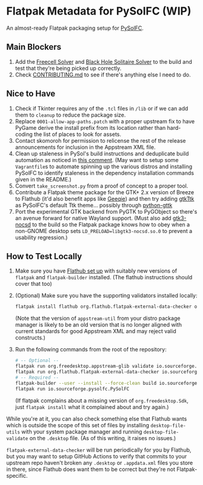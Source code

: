 # Flatpak Metadata for PySolFC (WIP)

An almost-ready Flatpak packaging setup for
[PySolFC](https://pysolfc.sourceforge.io/).

## Main Blockers

1. Add the [Freecell Solver](https://fc-solve.shlomifish.org/) and
   [Black Hole Solitaire Solver](https://www.shlomifish.org/open-source/projects/black-hole-solitaire-solver/)
   to the build and test that they're being picked up correctly.
2. Check
   [CONTRIBUTING.md](https://github.com/shlomif/PySolFC/blob/master/CONTRIBUTING.md)
   to see if there's anything else I need to do.

## Nice to Have

1. Check if Tkinter requires any of the `.tcl` files in `/lib` or if we can add
   them to `cleanup` to reduce the package size.
2. Replace `0001-allow-app-paths.patch` with a proper upstream fix to have
   PyGame derive the install prefix from its location rather than hard-coding
   the list of places to look for assets.
3. Contact skomoroh for permission to relicense the rest of the release
   announcements for inclusion in the Appstream XML file.
4. Clean up staleness in PySol's build instructions and deduplicate build
   automation as noticed in
   [this comment](https://github.com/shlomif/PySolFC/issues/256#issuecomment-1242955493).
   (May want to setup some `Vagrantfile`s to automate spinning up the various
   distros and installing PySolFC to identify staleness in the dependency
   installation commands given in the README.)
5. Convert `take_screenshot.py` from a proof of concept to a proper tool.
6. Contribute a Flatpak theme package for the GTK+ 2.x version of Breeze to
   Flathub (it'd also benefit apps like
   [Geeqie](https://flathub.org/apps/details/org.geeqie.Geeqie)) and then try
   adding [gtkTtk](https://github.com/Geballin/gtkTtk) as PySolFC's default Ttk
   theme... possibly through
   [python-gttk](https://github.com/TkinterEP/python-gttk)
7. Port the experimental GTK backend from PyGTK to PyGObject so there's an
   avenue forward for native Wayland support. (Must also add
   [gtk3-nocsd](https://github.com/PCMan/gtk3-nocsd) to the build so the Flatpak
   package knows how to obey when a non-GNOME desktop sets
   `LD_PRELOAD=libgtk3-nocsd.so.0` to prevent a usability regression.)

## How to Test Locally

1. Make sure you have [Flathub set up](https://flatpak.org/setup/) with suitably
   new versions of `flatpak` and `flatpak-builder` installed. (The flathub
   instructions should cover that too)
2. (Optional) Make sure you have the supporting validators installed locally:

   ```sh
   flatpak install flathub org.flathub.flatpak-external-data-checker org.freedesktop.appstream-glib
   ```

   (Note that the version of `appstream-util` from your distro package manager
   is likely to be an old version that is no longer aligned with current
   standards for good Appstream XML and may reject valid constructs.)

3. Run the following commands from the root of the repository:

   ```sh
   # -- Optional --
   flatpak run org.freedesktop.appstream-glib validate io.sourceforge.pysolfc.PySolFC.appdata.xml
   flatpak run org.flathub.flatpak-external-data-checker io.sourceforge.pysolfc.PySolFC.json
   # -- Required --
   flatpak-builder --user --install --force-clean build io.sourceforge.pysolfc.PySolFC.json
   flatpak run io.sourceforge.pysolfc.PySolFC
   ```

   (If flatpak complains about a missing version of `org.freedesktop.Sdk`, just
   `flatpak install` what it complained about and try again.)

While you're at it, you can also check something else that Flathub wants which
is outside the scope of this set of files by installing `desktop-file-utils`
with your system package manager and running `desktop-file-validate` on the
`.desktop` file. (As of this writing, it raises no issues.)

`flatpak-external-data-checker` will be run periodically for you by Flathub, but
you may want to setup GitHub Actions to verify that commits to your upstream
repo haven't broken any `.desktop` or `.appdata.xml` files you store in there,
since Flathub does want them to be correct but they're not Flatpak-specific.
